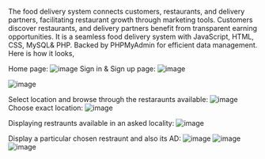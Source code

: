 
The food delivery system connects customers, restaurants, and delivery partners, facilitating restaurant growth through marketing tools. Customers discover restaurants, and delivery partners benefit from transparent earning opportunities.
It is a seamless food delivery system with JavaScript, HTML, CSS, MySQL& PHP. Backed by PHPMyAdmin for efficient data management.
Here is how it looks,

Home page:
![image](https://github.com/nandhini2314/mini-project/assets/95162686/0ee42963-de04-4f15-9336-816f8238dcf8)
Sign in & Sign up page:
![image](https://github.com/nandhini2314/mini-project/assets/95162686/cb8198e1-aef4-43d4-a152-2f5e13c70fa6)

![image](https://github.com/nandhini2314/mini-project/assets/95162686/3291e59e-4156-4900-8d20-5d729eab5490)

Select location and browse through the restaraunts available:
![image](https://github.com/nandhini2314/mini-project/assets/95162686/14595588-645f-4f2f-b258-c17b346f3014)
Choose exact location:
![image](https://github.com/nandhini2314/mini-project/assets/95162686/26ec2568-008d-4547-8cea-2c23c045002a)

Displaying restraunts available in an asked locality:
![image](https://github.com/nandhini2314/mini-project/assets/95162686/494f4b43-f44b-427a-af8d-984a7fba93ed)

Display a particular chosen restraunt and also its AD:
![image](https://github.com/nandhini2314/mini-project/assets/95162686/aa6c73b1-a515-46d0-b433-3337de3b2459)
![image](https://github.com/nandhini2314/mini-project/assets/95162686/e744d74e-6151-473e-a880-6cc50002bb30)
![image](https://github.com/nandhini2314/mini-project/assets/95162686/dfef77c2-e5d1-4a47-834f-85dcf136a63c)



